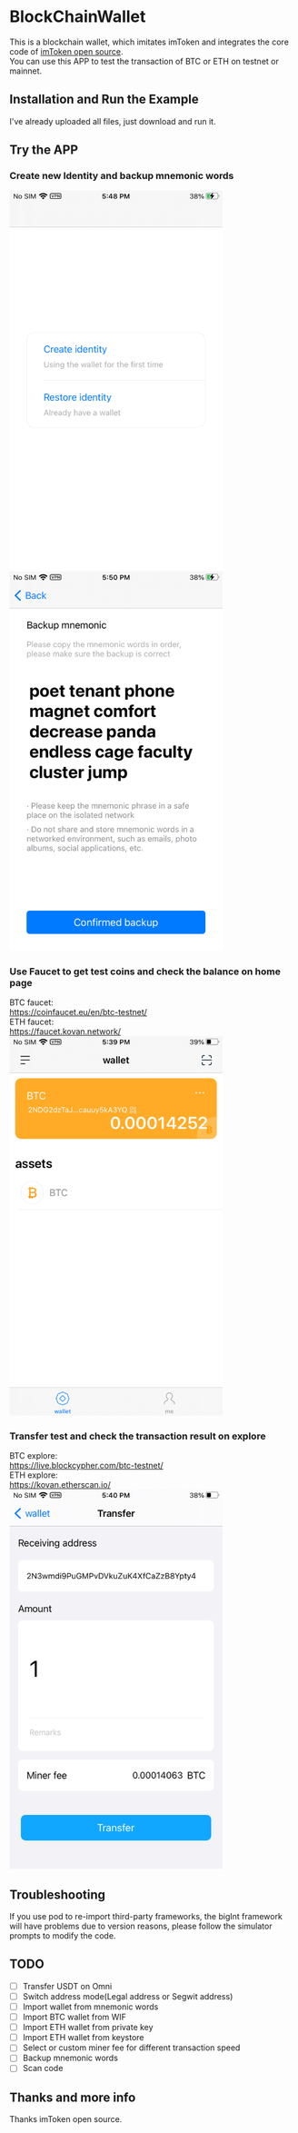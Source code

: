 # BlockChainWallet
This is a blockchain wallet, which imitates imToken and integrates the core code of [imToken open source](https://github.com/consenlabs/token-core-ios).  
You can use this APP to test the transaction of BTC or ETH on testnet or mainnet.  

## Installation and Run the Example   
I've already uploaded all files, just download and run it.  

## Try the APP
### Create new Identity and backup mnemonic words
<img src="SampleImage/CreateIdentity.PNG" width="375" alt="CreateIdentity"/>            <img src="SampleImage/Backup.PNG" width="375" alt="Backup"/>

### Use Faucet to get test coins and check the balance on home page
BTC faucet:  
https://coinfaucet.eu/en/btc-testnet/  
ETH faucet:  
https://faucet.kovan.network/  
<img src="SampleImage/HomePage.PNG" width="375" alt="HomePage"/>

### Transfer test and check the transaction result on explore
BTC explore:  
https://live.blockcypher.com/btc-testnet/  
ETH explore:  
https://kovan.etherscan.io/  
<img src="SampleImage/Transfer.PNG" width="375" alt="Transfer"/>

## Troubleshooting
If you use pod to re-import third-party frameworks, the bigInt framework will have problems due to version reasons, please follow the simulator prompts to modify the code.  

## TODO
- [ ] Transfer USDT on Omni
- [ ] Switch address mode(Legal address or Segwit address)
- [ ] Import wallet from mnemonic words
- [ ] Import BTC wallet from WIF
- [ ] Import ETH wallet from private key
- [ ] Import ETH wallet from keystore
- [ ] Select or custom miner fee for different transaction speed
- [ ] Backup mnemonic words
- [ ] Scan code

## Thanks and more info
Thanks imToken open source.

